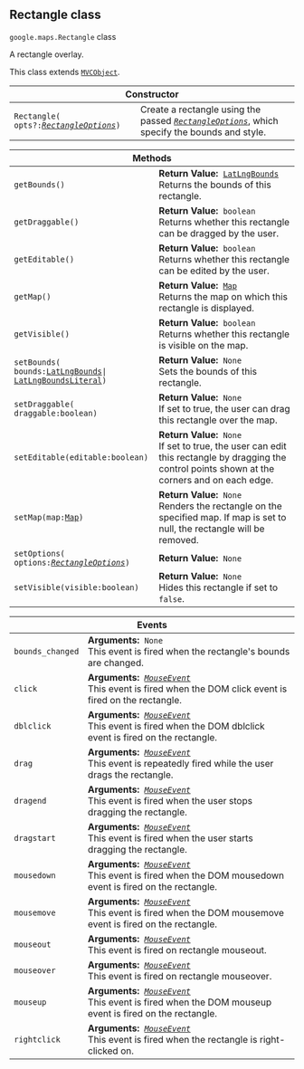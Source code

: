 <h2 id="Rectangle"> Rectangle class </h2><p>
<code><span itemprop="path">google.maps</span>.<span itemprop="name">Rectangle</span></code>
class
</p><p>A rectangle overlay.</p><p>This class extends
<code><a href="https://github.com/amenadiel/google-maps-documentation/blob/master/docs/MVCObject.md">MVCObject</a></code>.
</p><div class="devsite-table-wrapper"><table class="constructors responsive" summary="class Rectangle - Constructor">
<thead>
<tr><th colspan="2">Constructor</th>
</tr></thead>
<tbody>
<tr>
<td><code><span>Rectangle(<wbr>opts?:</span><a href="https://github.com/amenadiel/google-maps-documentation/blob/master/docs/RectangleOptions.md"><em><span>RectangleOptions</span></em></a><span>)</span></code></td>
<td>Create a rectangle using the passed <code><em><a href="https://github.com/amenadiel/google-maps-documentation/blob/master/docs/RectangleOptions.md"><span>RectangleOptions</span></a></em></code>, which specify the bounds and style.</td>
</tr>
</tbody>
</table></div><div class="devsite-table-wrapper"><table class="methods responsive" summary="class Rectangle - Methods">
<thead>
<tr><th colspan="2">Methods</th>
</tr></thead>
<tbody>
<tr>
<td><code><span>getBounds()</span></code></td>
<td><div><strong>Return Value:</strong>&nbsp; <code><a href="https://github.com/amenadiel/google-maps-documentation/blob/master/docs/LatLngBounds.md">LatLngBounds</a></code></div>
<div class="desc">Returns the bounds of this rectangle.</div></td>
</tr>
<tr>
<td><code><span>getDraggable()</span></code></td>
<td><div><strong>Return Value:</strong>&nbsp; <code>boolean</code></div>
<div class="desc">Returns whether this rectangle can be dragged by the user.</div></td>
</tr>
<tr>
<td><code><span>getEditable()</span></code></td>
<td><div><strong>Return Value:</strong>&nbsp; <code>boolean</code></div>
<div class="desc">Returns whether this rectangle can be edited by the user.</div></td>
</tr>
<tr>
<td><code><span>getMap()</span></code></td>
<td><div><strong>Return Value:</strong>&nbsp; <code><a href="https://github.com/amenadiel/google-maps-documentation/blob/master/docs/Map.md">Map</a></code></div>
<div class="desc">Returns the map on which this rectangle is displayed.</div></td>
</tr>
<tr>
<td><code><span>getVisible()</span></code></td>
<td><div><strong>Return Value:</strong>&nbsp; <code>boolean</code></div>
<div class="desc">Returns whether this rectangle is visible on the map.</div></td>
</tr>
<tr>
<td><code><span>setBounds(<wbr>bounds:</span><a href="https://github.com/amenadiel/google-maps-documentation/blob/master/docs/LatLngBounds.md"><span>LatLngBounds</span></a><span>|<wbr></span><a href="https://github.com/amenadiel/google-maps-documentation/blob/master/docs/LatLngBoundsLiteral.md"><span>LatLngBoundsLiteral</span></a><span>)</span></code></td>
<td><div><strong>Return Value:</strong>&nbsp; <code>None</code></div>
<div class="desc">Sets the bounds of this rectangle.</div></td>
</tr>
<tr>
<td><code><span>setDraggable(<wbr>draggable:boolean)</span></code></td>
<td><div><strong>Return Value:</strong>&nbsp; <code>None</code></div>
<div class="desc">If set to true, the user can drag this rectangle over the map.</div></td>
</tr>
<tr>
<td><code><span>setEditable(<wbr>editable:boolean)</span></code></td>
<td><div><strong>Return Value:</strong>&nbsp; <code>None</code></div>
<div class="desc">If set to true, the user can edit this rectangle by dragging the control points shown at the corners and on each edge.</div></td>
</tr>
<tr>
<td><code><span>setMap(<wbr>map:</span><a href="https://github.com/amenadiel/google-maps-documentation/blob/master/docs/Map.md"><span>Map</span></a><span>)</span></code></td>
<td><div><strong>Return Value:</strong>&nbsp; <code>None</code></div>
<div class="desc">Renders the rectangle on the specified map. If map is set to null, the rectangle will be removed.</div></td>
</tr>
<tr>
<td><code><span>setOptions(<wbr>options:</span><a href="https://github.com/amenadiel/google-maps-documentation/blob/master/docs/RectangleOptions.md"><em><span>RectangleOptions</span></em></a><span>)</span></code></td>
<td><div><strong>Return Value:</strong>&nbsp; <code>None</code></div>
<div class="desc"></div></td>
</tr>
<tr>
<td><code><span>setVisible(<wbr>visible:boolean)</span></code></td>
<td><div><strong>Return Value:</strong>&nbsp; <code>None</code></div>
<div class="desc">Hides this rectangle if set to <code>false</code>.</div></td>
</tr>
</tbody>
</table></div><div class="devsite-table-wrapper"><table class="details responsive" summary="class Rectangle - Events">
<thead>
<tr><th colspan="2">Events</th>
</tr></thead>
<tbody>
<tr>
<td><code><span>bounds_changed</span></code></td>
<td><div><strong>Arguments:</strong>&nbsp; <code>None</code></div>
<div class="desc">This event is fired when the rectangle's bounds are changed.</div></td>
</tr>
<tr>
<td><code><span>click</span></code></td>
<td><div><strong>Arguments:</strong>&nbsp; <code><a href="https://github.com/amenadiel/google-maps-documentation/blob/master/docs/MouseEvent.md"><em>MouseEvent</em></a></code></div>
<div class="desc">This event is fired when the DOM click event is fired on the rectangle.</div></td>
</tr>
<tr>
<td><code><span>dblclick</span></code></td>
<td><div><strong>Arguments:</strong>&nbsp; <code><a href="https://github.com/amenadiel/google-maps-documentation/blob/master/docs/MouseEvent.md"><em>MouseEvent</em></a></code></div>
<div class="desc">This event is fired when the DOM dblclick event is fired on the rectangle.</div></td>
</tr>
<tr>
<td><code><span>drag</span></code></td>
<td><div><strong>Arguments:</strong>&nbsp; <code><a href="https://github.com/amenadiel/google-maps-documentation/blob/master/docs/MouseEvent.md"><em>MouseEvent</em></a></code></div>
<div class="desc">This event is repeatedly fired while the user drags the rectangle.</div></td>
</tr>
<tr>
<td><code><span>dragend</span></code></td>
<td><div><strong>Arguments:</strong>&nbsp; <code><a href="https://github.com/amenadiel/google-maps-documentation/blob/master/docs/MouseEvent.md"><em>MouseEvent</em></a></code></div>
<div class="desc">This event is fired when the user stops dragging the rectangle.</div></td>
</tr>
<tr>
<td><code><span>dragstart</span></code></td>
<td><div><strong>Arguments:</strong>&nbsp; <code><a href="https://github.com/amenadiel/google-maps-documentation/blob/master/docs/MouseEvent.md"><em>MouseEvent</em></a></code></div>
<div class="desc">This event is fired when the user starts dragging the rectangle.</div></td>
</tr>
<tr>
<td><code><span>mousedown</span></code></td>
<td><div><strong>Arguments:</strong>&nbsp; <code><a href="https://github.com/amenadiel/google-maps-documentation/blob/master/docs/MouseEvent.md"><em>MouseEvent</em></a></code></div>
<div class="desc">This event is fired when the DOM mousedown event is fired on the rectangle.</div></td>
</tr>
<tr>
<td><code><span>mousemove</span></code></td>
<td><div><strong>Arguments:</strong>&nbsp; <code><a href="https://github.com/amenadiel/google-maps-documentation/blob/master/docs/MouseEvent.md"><em>MouseEvent</em></a></code></div>
<div class="desc">This event is fired when the DOM mousemove event is fired on the rectangle.</div></td>
</tr>
<tr>
<td><code><span>mouseout</span></code></td>
<td><div><strong>Arguments:</strong>&nbsp; <code><a href="https://github.com/amenadiel/google-maps-documentation/blob/master/docs/MouseEvent.md"><em>MouseEvent</em></a></code></div>
<div class="desc">This event is fired on rectangle mouseout.</div></td>
</tr>
<tr>
<td><code><span>mouseover</span></code></td>
<td><div><strong>Arguments:</strong>&nbsp; <code><a href="https://github.com/amenadiel/google-maps-documentation/blob/master/docs/MouseEvent.md"><em>MouseEvent</em></a></code></div>
<div class="desc">This event is fired on rectangle mouseover.</div></td>
</tr>
<tr>
<td><code><span>mouseup</span></code></td>
<td><div><strong>Arguments:</strong>&nbsp; <code><a href="https://github.com/amenadiel/google-maps-documentation/blob/master/docs/MouseEvent.md"><em>MouseEvent</em></a></code></div>
<div class="desc">This event is fired when the DOM mouseup event is fired on the rectangle.</div></td>
</tr>
<tr>
<td><code><span>rightclick</span></code></td>
<td><div><strong>Arguments:</strong>&nbsp; <code><a href="https://github.com/amenadiel/google-maps-documentation/blob/master/docs/MouseEvent.md"><em>MouseEvent</em></a></code></div>
<div class="desc">This event is fired when the rectangle is right-clicked on.</div></td>
</tr>
</tbody>
</table></div>